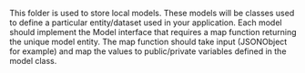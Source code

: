 This folder is used to store local models. These models will be classes used to define a particular entity/dataset used in your application. Each model should implement the Model interface that requires a map function returning the unique model entity. The map function should take input (JSONObject for example) and map the values to public/private variables defined in the model class. 